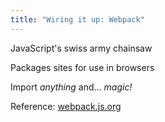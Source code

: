 ```yaml
---
title: "Wiring it up: Webpack"
---
```

JavaScript's swiss army chainsaw

Packages sites for use in browsers

Import *anything* and... _magic!_

Reference: [webpack.js.org](https://webpack.js.org/)